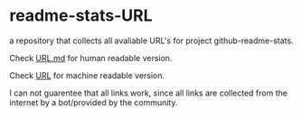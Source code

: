 # readme-stats-URL
a repository that collects all avaliable URL's for project github-readme-stats.

Check [URL.md](/URL.md) for human readable version.

Check [URL](/URL) for machine readable version.

I can not guarentee that all links work, since all links are collected from the internet by a bot/provided by the community.
